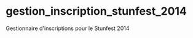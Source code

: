 gestion_inscription_stunfest_2014
=================================

Gestionnaire d'inscriptions pour le Stunfest 2014
